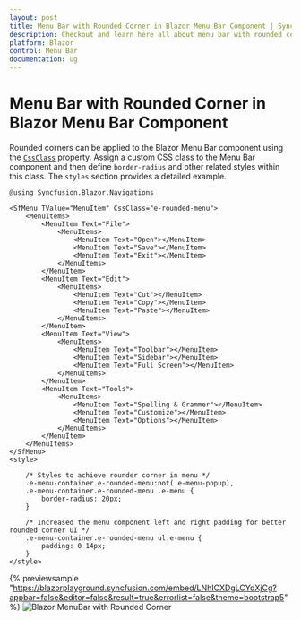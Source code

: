 ```yaml
---
layout: post
title: Menu Bar with Rounded Corner in Blazor Menu Bar Component | Syncfusion
description: Checkout and learn here all about menu bar with rounded corner in Syncfusion Blazor Menu Bar component and more.
platform: Blazor
control: Menu Bar 
documentation: ug
---
```


# Menu Bar with Rounded Corner in Blazor Menu Bar Component

Rounded corners can be applied to the Blazor Menu Bar component using the [`CssClass`](https://help.syncfusion.com/cr/blazor/Syncfusion.Blazor~Syncfusion.Blazor.Navigations.SfMenu~CssClass.html) property. Assign a custom CSS class to the Menu Bar component and then define `border-radius` and other related styles within this class. The `styles` section provides a detailed example.

```cshtml
@using Syncfusion.Blazor.Navigations

<SfMenu TValue="MenuItem" CssClass="e-rounded-menu">
    <MenuItems>
        <MenuItem Text="File">
            <MenuItems>
                <MenuItem Text="Open"></MenuItem>
                <MenuItem Text="Save"></MenuItem>
                <MenuItem Text="Exit"></MenuItem>
            </MenuItems>
        </MenuItem>
        <MenuItem Text="Edit">
            <MenuItems>
                <MenuItem Text="Cut"></MenuItem>
                <MenuItem Text="Copy"></MenuItem>
                <MenuItem Text="Paste"></MenuItem>
            </MenuItems>
        </MenuItem>
        <MenuItem Text="View">
            <MenuItems>
                <MenuItem Text="Toolbar"></MenuItem>
                <MenuItem Text="Sidebar"></MenuItem>
                <MenuItem Text="Full Screen"></MenuItem>
            </MenuItems>
        </MenuItem>
        <MenuItem Text="Tools">
            <MenuItems>
                <MenuItem Text="Spelling & Grammer"></MenuItem>
                <MenuItem Text="Customize"></MenuItem>
                <MenuItem Text="Options"></MenuItem>
            </MenuItems>
        </MenuItem>
    </MenuItems>
</SfMenu>
<style>

    /* Styles to achieve rounder corner in menu */
    .e-menu-container.e-rounded-menu:not(.e-menu-popup),
    .e-menu-container.e-rounded-menu .e-menu {
        border-radius: 20px;
    }

    /* Increased the menu component left and right padding for better rounded corner UI */
    .e-menu-container.e-rounded-menu ul.e-menu {
        padding: 0 14px;
    }
</style>

```
{% previewsample "https://blazorplayground.syncfusion.com/embed/LNhICXDgLCYdXjCg?appbar=false&editor=false&result=true&errorlist=false&theme=bootstrap5" %}
![Blazor MenuBar with Rounded Corner](./../images/blazor-menubar-with-rounded-corner.png)